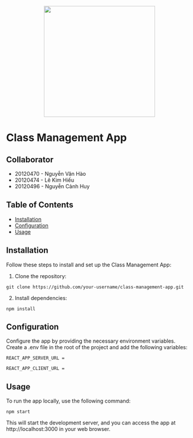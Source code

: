 <p align="center"><img src="https://github.com/haonguyen22/class-management-fe/assets/83975213/a0ab11a4-48c3-4c86-89ce-9e7f0b64d8b1"  width="300"></p>

# Class Management App

## Collaborator
- 20120470 - Nguyễn Văn Hào
- 20120474 - Lê Kim Hiếu
- 20120496 - Nguyễn Cảnh Huy

## Table of Contents

- [Installation](#installation)
- [Configuration](#configuration)
- [Usage](#usage)


## Installation

Follow these steps to install and set up the Class Management App:

1. Clone the repository:

```
git clone https://github.com/your-username/class-management-app.git
```
2. Install dependencies:
  ```
  npm install
  ```
## Configuration
Configure the app by providing the necessary environment variables. Create a .env file in the root of the project and add the following variables:
```
REACT_APP_SERVER_URL = 

REACT_APP_CLIENT_URL =
```

## Usage

To run the app locally, use the following command:
```
npm start
```
This will start the development server, and you can access the app at http://localhost:3000 in your web browser.
